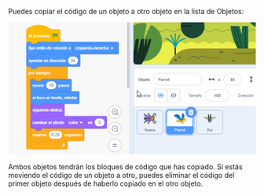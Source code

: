 
Puedes copiar el código de un objeto a otro objeto en la lista de Objetos:

![Arrastra el código desde el área de Código de un objeto a otro objeto en la lista de objetos y luego suelta el código.](images/drag-parrot-code.gif)

Ambos objetos tendrán los bloques de código que has copiado. Si estás moviendo el código de un objeto a otro, puedes eliminar el código del primer objeto después de haberlo copiado en el otro objeto.


